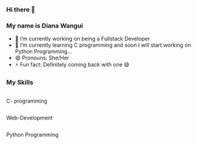 ### Hi there 👋
### My name is Diana Wangui

- 🔭 I’m currently working on being a Fullstack Developer
- 🌱 I’m currently learning C programming and soon I will start working on Python Programming...
- 😄 Pronouns: She/Her
- ⚡ Fun fact: Definitely coming back with one 😄

### My Skills
<div class="skills-list">
  <p class="skill">C- programming</p>
  <p class="skill">Web-Development</p>
  <p class="skill">Python Programming</p>

</div>
<style>
.skills-list {
  display: flex;
  flex-direction: column;
  overflow: hidden;
}

.skill {
  opacity: 0;
  animation: reveal 1s ease-out forwards;
}

@keyframes reveal {
  0% {
    opacity: 0;
    transform: translateX(-20px);
  }
  100% {
    opacity: 1;
    transform: translateX(0);
  }
}
</style>
